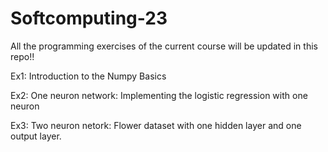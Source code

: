 # Softcomputing-23
All the programming exercises of the current course will be updated in this repo!!

Ex1: Introduction to the Numpy Basics

Ex2: One neuron network: Implementing the logistic regression with one neuron

Ex3: Two neuron netork: Flower dataset with one hidden layer and one output layer.
